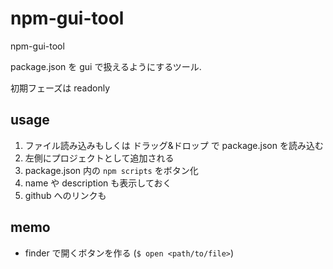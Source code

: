 # npm-gui-tool
npm-gui-tool

package.json を gui で扱えるようにするツール.

初期フェーズは readonly

## usage

1. ファイル読み込みもしくは ドラッグ&ドロップ で package.json を読み込む
2. 左側にプロジェクトとして追加される
3. package.json 内の `npm scripts` をボタン化
4. name や description も表示しておく
5. github へのリンクも

## memo

- finder で開くボタンを作る (`$ open <path/to/file>`)
